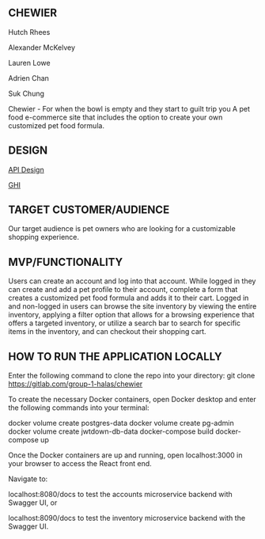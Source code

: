 ## CHEWIER

Hutch Rhees

Alexander McKelvey

Lauren Lowe

Adrien Chan

Suk Chung

Chewier - For when the bowl is empty and they start to guilt trip you
A pet food e-commerce site that includes the option to create your own customized pet food formula.

## DESIGN

[API Design](docs/api-design.md)

[GHI](docs/wireframes.md)

## TARGET CUSTOMER/AUDIENCE

Our target audience is pet owners who are looking for a customizable shopping experience.

## MVP/FUNCTIONALITY

Users can create an account and log into that account. While logged in they can create and add a pet profile to their account, complete a form that creates a customized pet food formula and adds it to their cart. Logged in and non-logged in users can browse the site inventory by viewing the entire inventory, applying a filter option that allows for a browsing experience that offers a targeted inventory, or utilize a search bar to search for specific items in the inventory, and can checkout their shopping cart.

## HOW TO RUN THE APPLICATION LOCALLY

Enter the following command to clone the repo into your directory: git clone https://gitlab.com/group-1-halas/chewier

To create the necessary Docker containers, open Docker desktop and enter the following commands into your terminal:

docker volume create postgres-data
docker volume create pg-admin
docker volume create jwtdown-db-data
docker-compose build
docker-compose up

Once the Docker containers are up and running, open localhost:3000 in your browser to access the React front end.

Navigate to:

localhost:8080/docs to test the accounts microservice backend with Swagger UI, or

localhost:8090/docs to test the inventory microservice backend with the Swagger UI.
